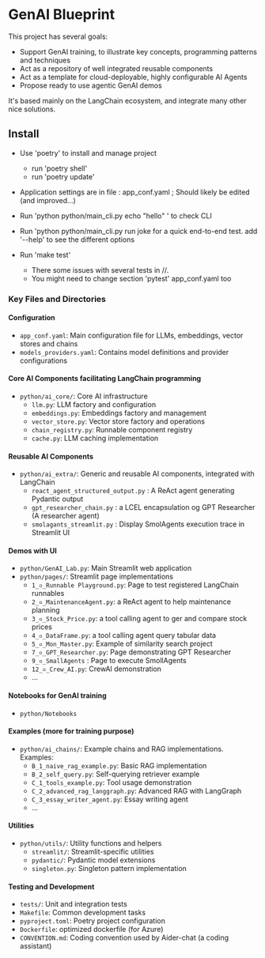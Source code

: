 # GenAI Blueprint

This project has several goals:
- Support GenAI training, to illustrate key concepts, programming patterns and techniques
- Act as a repository of well integrated reusable components 
- Act as a template for cloud-deployable, highly configurable AI Agents 
- Propose ready to use agentic GenAI demos   

It's based mainly on the LangChain ecosystem, and integrate many other nice solutions.

## Install
* Use 'poetry' to install and manage project
  * run 'poetry shell'
  * run 'poetry update'  

* Application settings are in file : app_conf.yaml ; Should likely be edited (and improved...)

* Run 'python python/main_cli.py echo "hello"  ' to check CLI
* Run 'python python/main_cli.py run joke  for a quick end-to-end test. add '--help' to see the different options
* Run 'make test' 
  - There some issues with several tests in //. 
  - You might need to change section 'pytest' app_conf.yaml too


### Key Files and Directories

#### Configuration
- `app_conf.yaml`: Main configuration file for LLMs, embeddings, vector stores and chains
- `models_providers.yaml`: Contains model definitions and provider configurations

#### Core AI Components facilitating LangChain programming
- `python/ai_core/`: Core AI infrastructure
  - `llm.py`: LLM factory and configuration
  - `embeddings.py`: Embeddings factory and management
  - `vector_store.py`: Vector store factory and operations
  - `chain_registry.py`: Runnable component registry
  - `cache.py`: LLM caching implementation

#### Reusable AI Components
- `python/ai_extra/`: Generic and reusable AI components, integrated with LangChain
  - `react_agent_structured_output.py` : A ReAct agent generating Pydantic output
  - `gpt_researcher_chain.py` : a LCEL encapsulation og GPT Researcher (A researcher agent)
  - `smolagants_streamlit.py` : Display SmolAgents execution trace in Streamlit UI


#### Demos with UI
- `python/GenAI_Lab.py`: Main Streamlit web application
- `python/pages/`: Streamlit page implementations
  - `1_▫️_Runnable Playground.py`: Page to test registered LangChain runnables
  - `2_▫️_MaintenanceAgent.py`: a ReAct agent to help maintenance planning
  - `3_▫️_Stock_Price.py`: a tool calling agent to ger and compare stock prices
  - `4_▫️_DataFrame.py`: a tool calling agent query tabular data
  - `5_▫️_Mon_Master.py`: Example of similarity search project
  - `7_▫️_GPT_Researcher.py`: Page demonstrating GPT Researcher
  - `9_▫️_SmallAgents` : Page to execute SmollAgents
  - `12_▫️_Crew_AI.py`: CrewAI demonstration
  - ...

#### Notebooks for GenAI training 
- `python/Notebooks`

#### Examples (more for training purpose) 
- `python/ai_chains/`: Example chains and RAG implementations. Examples: 
  - `B_1_naive_rag_example.py`: Basic RAG implementation
  - `B_2_self_query.py`: Self-querying retriever example
  - `C_1_tools_example.py`: Tool usage demonstration
  - `C_2_advanced_rag_langgraph.py`: Advanced RAG with LangGraph
  - `C_3_essay_writer_agent.py`: Essay writing agent
  - ...

#### Utilities
- `python/utils/`: Utility functions and helpers
  - `streamlit/`: Streamlit-specific utilities
  - `pydantic/`: Pydantic model extensions
  - `singleton.py`: Singleton pattern implementation

#### Testing and Development
- `tests/`: Unit and integration tests
- `Makefile`: Common development tasks
- `pyproject.toml`: Poetry project configuration
- `Dockerfile`: optimized dockerfile (for Azure)
- `CONVENTION.md`: Coding convention used by Aider-chat (a coding assistant)


